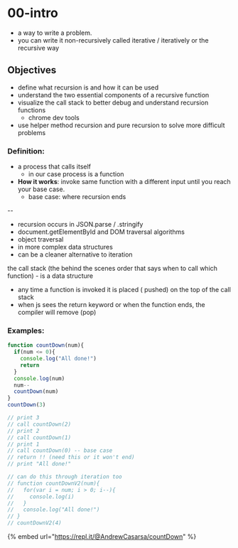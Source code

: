 # 00-intro

* a way to write a problem. 
* you can write it non-recursively called iterative / iteratively or the recursive way

## Objectives

* define what recursion is and how it can be used
* understand the two essential components of a recursive function
* visualize the call stack to better debug and understand recursion functions
  * chrome dev tools
* use helper method recursion and pure recursion to solve more difficult problems

### Definition:

* a process that calls itself 
  * in our case process is a function 
* **How it works**: invoke same function with a different input until you reach your base case.
  * base case: where recursion ends

--

* recursion occurs in JSON.parse / .stringify
* document.getElementById and DOM traversal algorithms
* object traversal
* in more complex data structures
* can be a cleaner alternative to iteration

the call stack \(the behind the scenes order that says when to call which function\) - is a data structure

* any time a function is invoked it is placed \( pushed\) on the top of the call stack 
* when js sees the return keyword or when the function ends, the compiler will remove \(pop\)

### Examples:

```javascript
function countDown(num){
  if(num <= 0){
    console.log("All done!")
    return
  }
  console.log(num)
  num--
  countDown(num)
}
countDown(3)

// print 3
// call countDown(2)
// print 2 
// call countDown(1)
// print 1
// call countDown(0) -- base case
// return !! (need this or it won't end)
// print "All done!"

// can do this through iteration too
// function countDownV2(num){
//   for(var i = num; i > 0; i--){
//     console.log(i)
//   }
//   console.log("All done!")
// }
// countDownV2(4)
```

{% embed url="https://repl.it/@AndrewCasarsa/countDown" %}







